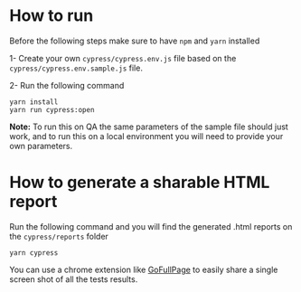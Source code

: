 # How to run

Before the following steps make sure to have `npm` and `yarn` installed

1- Create your own `cypress/cypress.env.js` file based on the `cypress/cypress.env.sample.js` file. 

2- Run the following command

```
yarn install
yarn run cypress:open
```

**Note:** To run this on QA the same parameters of the sample file should just work, and to run this on a local environment you will need to provide your own parameters.


# How to generate a sharable HTML report

Run the following command and you will find the generated .html reports on the `cypress/reports` folder

```
yarn cypress
```

You can use a chrome extension like [GoFullPage](https://chrome.google.com/webstore/detail/gofullpage-full-page-scre/fdpohaocaechififmbbbbbknoalclacl) to easily share a single screen shot of all the tests results.

